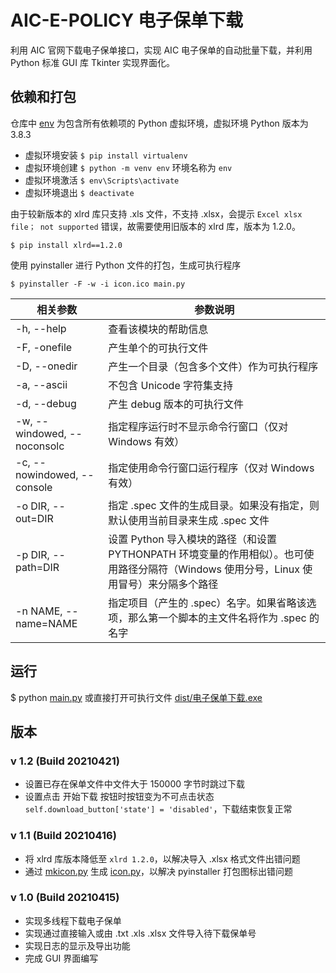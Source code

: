 # AIC-E-POLICY 电子保单下载
利用 AIC 官网下载电子保单接口，实现 AIC 电子保单的自动批量下载，并利用 Python 标准 GUI 库 Tkinter 实现界面化。

## 依赖和打包
仓库中 [env](http://www.baidu.com) 为包含所有依赖项的 Python 虚拟环境，虚拟环境 Python 版本为 3.8.3
- 虚拟环境安装 `$ pip install virtualenv`
- 虚拟环境创建 `$ python -m venv env` 环境名称为 `env`
- 虚拟环境激活 `$ env\Scripts\activate`
- 虚拟环境退出 `$ deactivate`

由于较新版本的 xlrd 库只支持 .xls 文件，不支持 .xlsx，会提示 `Excel xlsx file； not supported` 错误，故需要使用旧版本的 xlrd 库，版本为 1.2.0。

`$ pip install xlrd==1.2.0`

使用 pyinstaller 进行 Python 文件的打包，生成可执行程序

`$ pyinstaller -F -w -i icon.ico main.py`

|相关参数      |参数说明|
|----------------------------|----------------------------|
|-h, --help                  |查看该模块的帮助信息|
|-F, -onefile                |产生单个的可执行文件|
|-D, --onedir                |产生一个目录（包含多个文件）作为可执行程序|
|-a, --ascii                 |不包含 Unicode 字符集支持|
|-d, --debug                 |产生 debug 版本的可执行文件|
|-w, --windowed, --noconsolc |指定程序运行时不显示命令行窗口（仅对 Windows 有效）|
|-c, --nowindowed, --console |指定使用命令行窗口运行程序（仅对 Windows 有效）|
|-o DIR, --out=DIR           |指定 .spec 文件的生成目录。如果没有指定，则默认使用当前目录来生成 .spec 文件|
|-p DIR, --path=DIR          |设置 Python 导入模块的路径（和设置 PYTHONPATH 环境变量的作用相似）。也可使用路径分隔符（Windows 使用分号，Linux 使用冒号）来分隔多个路径|
|-n NAME, --name=NAME        |指定项目（产生的 .spec）名字。如果省略该选项，那么第一个脚本的主文件名将作为 .spec 的名字|

## 运行
$ python [main.py](https://github.com/mrmmmt/AIC-E-POLICY/blob/master/main.py) 或直接打开可执行文件 [dist/电子保单下载.exe](https://github.com/mrmmmt/AIC-E-POLICY/tree/master/dist)

## 版本
### v 1.2 (Build 20210421)
- 设置已存在保单文件中文件大于 150000 字节时跳过下载
- 设置点击 开始下载 按钮时按钮变为不可点击状态 `self.download_button['state'] = 'disabled'`，下载结束恢复正常

### v 1.1 (Build 20210416)
- 将 xlrd 库版本降低至 `xlrd 1.2.0`，以解决导入 .xlsx 格式文件出错问题
- 通过 [mkicon.py](https://github.com/mrmmmt/AIC-E-POLICY/blob/master/mkicon.py) 生成 [icon.py](https://github.com/mrmmmt/AIC-E-POLICY/blob/master/icon.py)，以解决 pyinstaller 打包图标出错问题

### v 1.0 (Build 20210415)
- 实现多线程下载电子保单
- 实现通过直接输入或由 .txt .xls .xlsx 文件导入待下载保单号
- 实现日志的显示及导出功能
- 完成 GUI 界面编写

